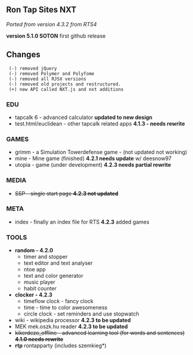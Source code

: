

## Ron Tap Sites NXT
*Ported from version 4.3.2 from RTS4*

**version 5.1.0 SOTON** first github release


## Changes
```
 (-) removed jQuery
 (-) removed Polymer and Polyfome
 (-) removed all RJSX versions
 (-) removed old projects and restructured.
 (+) new API called NXT.js and nxt additions
```


### EDU
* tapcalk 6 - advanced calculator **updated to new design**
* test.html/euclidean - other tapcalk related apps **4.1.3 - needs rewrite**

### GAMES 

* grimm - a Simulation Towerdefense game - (not updated not working)
* mine - Mine game (finished) **4.2.1 needs update** w/ deesnow97
* utopia - game  (under development) **4.2.3 needs partial rewrite**

### MEDIA
* ~~SSP  - single start page  **4.2.3 not updated**~~

### META 
* index - finally an index file for RTS **4.2.3** added games

### TOOLS 
* **random - 4.2.0**  
  * timer and stopper
  * text editor and text analyser
  * ntoe app
  * text and color generator
  * music player
  * habit counter
* **clocker - 4.2.3**
  * timeflow clock -  fancy clock
  * time - time to color awesomeness
  * circle clock - set reminders and use stopwatch
* wiki - wikipedia processor **4.2.3 to be updated**
* MEK mek.oszk.hu reader **4.2.3 to be updated**
* ~~kikerdezo_offline - advanced learning tool (for words and sentences) **4.1.0 needs rewrite**~~
* **rtp** rontapparty (includes szemkieg*)

 







